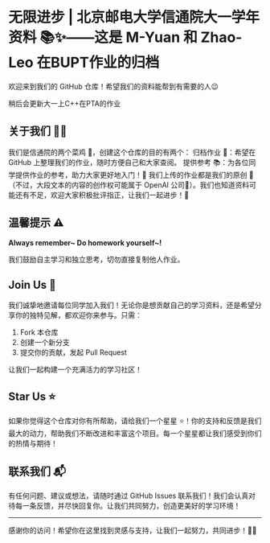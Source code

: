 # 无限进步 | 北京邮电大学信通院大一学年资料 📚✨——这是 M-Yuan 和 Zhao-Leo 在BUPT作业的归档

欢迎来到我们的 GitHub 仓库！希望我们的资料能帮到有需要的人😉

稍后会更新大一上C++在PTA的作业

## 关于我们 📝✨
我们是信通院的两个菜鸡 🐣，创建这个仓库的目的有两个：
归档作业 📂：希望在 GitHub 上整理我们的作业，随时方便自己和大家查阅。
提供参考 📚：为各位同学提供作业的参考，助力大家更好地入门！🚀
我们上传的作业都是我们的原创 🎨（不过，大段文本的内容的创作权可能属于 OpenAI 公司🤔）。我们也知道资料可能还有不足，欢迎大家积极批评指正，让我们一起进步！💪

## 温馨提示 ⚠️

**Always remember~  Do homework yourself~!**

我们鼓励自主学习和独立思考，切勿直接复制他人作业。

## Join Us 🤝

我们诚挚地邀请每位同学加入我们！无论你是想贡献自己的学习资料，还是希望分享你的独特见解，都欢迎你来参与。只需：

1. Fork 本仓库
2. 创建一个新分支
3. 提交你的贡献，发起 Pull Request

让我们一起构建一个充满活力的学习社区！

## Star Us ⭐

如果你觉得这个仓库对你有所帮助，请给我们一个星星 ⭐！你的支持和反馈是我们最大的动力，帮助我们不断改进和丰富这个项目。每一个星星都让我们感受到你们的热情与期待！

## 联系我们 📬

有任何问题、建议或想法，请随时通过 GitHub Issues 联系我们！我们会认真对待每一条反馈，并尽快回复你。让我们共同努力，创造更美好的学习环境！

---

感谢你的访问！希望你在这里找到灵感与支持，让我们一起努力，共同进步！🎉🚀

